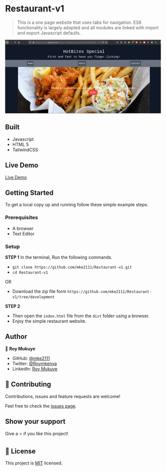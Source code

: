 # Restaurant-v1


> This is a one page website that uses tabs for navigation. ES6 functionality is largely adopted and all modules are linked with import and export Javascript defaults.


![screenshot](./screenshot.png)


## Built

- Javascript
- HTML 5
- TailwindCSS

## Live Demo

[Live Demo](https://rawcdn.githack.com/mke2111/Restaurant-v1/c22f935a9dfbefef3ee9cae925d8a7435f398d8f/dist/index.html)


## Getting Started

To get a local copy up and running follow these simple example steps.

### Prerequisites

- A browser
- Text Editor

### Setup

**STEP 1**
In the terminal, Run the following commands.

- `git clone https://github.com/mke2111/Restaurant-v1.git`
- `cd Restaurant-v1`

OR

- Download the zip file form `https://github.com/mke2111/Restaurant-v1/tree/development`

**STEP 2**

- Then open the `index.html` file from the `dist` folder using a browser.
- Enjoy the simple restaurant website.

## Author

👤 **Roy Mukuye**

- GitHub: [@mke2111](https://github.com/mke2111)
- Twitter: [@Roymkenya](https://twitter.com/Roymkenya)
- LinkedIn: [Roy Mukuye](https://www.linkedin.com/in/roy-mukuye-42b07b1b4)

## 🤝 Contributing

Contributions, issues and feature requests are welcome!

Feel free to check the [issues page](https://github.com/mke2111/Restaurant-v1/issues).

## Show your support

Give a ⭐️ if you like this project!

## 📝 License

This project is [MIT](https://opensource.org/licenses/MIT) licensed.
